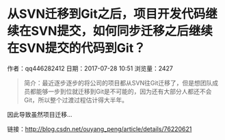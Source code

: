 # 从SVN迁移到Git之后，项目开发代码继续在SVN提交，如何同步迁移之后继续在SVN提交的代码到Git？
作者：qq446282412
日期：2017-07-28 10:51
浏览量：2427
> 简介：最近逐步逐步的将公司的项目都从SVN往Git迁移了，但是想团队成员都能够一步到位就迁移到Git是不可能的，因为还有大部分人都还不会Git，所以整个过渡过程估计得大半年。
  
  因此导致虽然项目迁移...

 链接：http://blog.csdn.net/ouyang_peng/article/details/76220621
